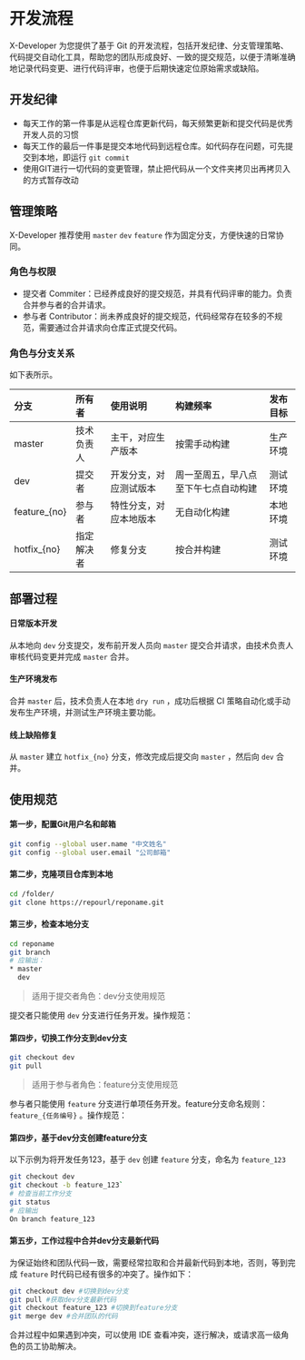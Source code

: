 # 开发流程

X-Developer 为您提供了基于 Git 的开发流程，包括开发纪律、分支管理策略、代码提交自动化工具，帮助您的团队形成良好、一致的提交规范，以便于清晰准确地记录代码变更、进行代码评审，也便于后期快速定位原始需求或缺陷。

## 开发纪律

- 每天工作的第一件事是从远程仓库更新代码，每天频繁更新和提交代码是优秀开发人员的习惯
- 每天工作的最后一件事是提交本地代码到远程仓库。如代码存在问题，可先提交到本地，即运行 `git commit`
- 使用GIT进行一切代码的变更管理，禁止把代码从一个文件夹拷贝出再拷贝入的方式暂存改动

## 管理策略

X-Developer 推荐使用 `master` `dev` `feature` 作为固定分支，方便快速的日常协同。

### 角色与权限

- 提交者 Commiter：已经养成良好的提交规范，并具有代码评审的能力。负责合并参与者的合并请求。
- 参与者 Contributor：尚未养成良好的提交规范，代码经常存在较多的不规范，需要通过合并请求向仓库正式提交代码。

### 角色与分支关系

如下表所示。

分支|	所有者|	使用说明|	构建频率|	发布目标
:--- |:---|:---|:---|:---
master |	技术负责人 |	主干，对应生产版本|	按需手动构建|	生产环境
dev	|提交者	|开发分支，对应测试版本	|周一至周五，早八点至下午七点自动构建	|测试环境
feature_{no}|	参与者	|特性分支，对应本地版本	|无自动化构建	|本地环境
hotfix_{no}|	指定解决者	|修复分支	|按合并构建	|测试环境

## 部署过程

#### 日常版本开发

从本地向 `dev` 分支提交，发布前开发人员向 `master` 提交合并请求，由技术负责人审核代码变更并完成 `master` 合并。

#### 生产环境发布

合并 `master` 后，技术负责人在本地 `dry run` ，成功后根据 CI 策略自动化或手动发布生产环境，并测试生产环境主要功能。

#### 线上缺陷修复

从 `master` 建立 `hotfix_{no}` 分支，修改完成后提交向 `master` ，然后向 `dev` 合并。

## 使用规范

#### 第一步，配置Git用户名和邮箱

```bash
git config --global user.name "中文姓名"
git config --global user.email "公司邮箱"
```

#### 第二步，克隆项目仓库到本地

```bash
cd /folder/
git clone https://repourl/reponame.git
```

#### 第三步，检查本地分支

```bash
cd reponame
git branch
# 应输出：
* master
  dev
```

> 适用于提交者角色：dev分支使用规范

提交者只能使用 `dev` 分支进行任务开发。操作规范：

#### 第四步，切换工作分支到dev分支

```bash
git checkout dev
git pull
```

> 适用于参与者角色：feature分支使用规范

参与者只能使用 `feature` 分支进行单项任务开发。feature分支命名规则：`feature_{任务编号}` 。操作规范：

#### 第四步，基于dev分支创建feature分支

以下示例为将开发任务123，基于 `dev` 创建 `feature` 分支，命名为 `feature_123`

```bash
git checkout dev
git checkout -b feature_123`
# 检查当前工作分支
git status
# 应输出
On branch feature_123
```

#### 第五步，工作过程中合并dev分支最新代码

为保证始终和团队代码一致，需要经常拉取和合并最新代码到本地，否则，等到完成 `feature` 时代码已经有很多的冲突了。操作如下：

```bash
git checkout dev #切换到dev分支
git pull #获取dev分支最新代码
git checkout feature_123 #切换到feature分支
git merge dev #合并团队的代码
```

合并过程中如果遇到冲突，可以使用 IDE 查看冲突，逐行解决，或请求高一级角色的员工协助解决。
